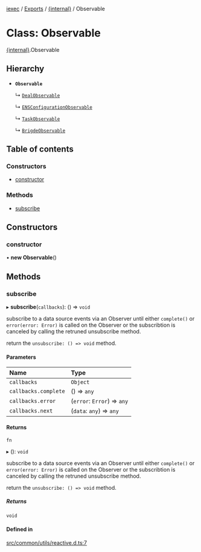[iexec](../README.md) / [Exports](../modules.md) / [{internal}](../modules/internal_.md) / Observable

# Class: Observable

[{internal}](../modules/internal_.md).Observable

## Hierarchy

- **`Observable`**

  ↳ [`DealObservable`](internal_.DealObservable.md)

  ↳ [`ENSConfigurationObservable`](internal_.ENSConfigurationObservable.md)

  ↳ [`TaskObservable`](internal_.TaskObservable.md)

  ↳ [`BrigdeObservable`](internal_.BrigdeObservable.md)

## Table of contents

### Constructors

- [constructor](internal_.Observable.md#constructor)

### Methods

- [subscribe](internal_.Observable.md#subscribe)

## Constructors

### constructor

• **new Observable**()

## Methods

### subscribe

▸ **subscribe**(`callbacks`): () => `void`

subscribe to a data source events via an Observer until either `complete()` or `error(error: Error)` is called on the Observer or the subscribtion is canceled by calling the retruned unsubscribe method.

return the `unsubscribe: () => void` method.

#### Parameters

| Name | Type |
| :------ | :------ |
| `callbacks` | `Object` |
| `callbacks.complete` | () => `any` |
| `callbacks.error` | (`error`: `Error`) => `any` |
| `callbacks.next` | (`data`: `any`) => `any` |

#### Returns

`fn`

▸ (): `void`

subscribe to a data source events via an Observer until either `complete()` or `error(error: Error)` is called on the Observer or the subscribtion is canceled by calling the retruned unsubscribe method.

return the `unsubscribe: () => void` method.

##### Returns

`void`

#### Defined in

[src/common/utils/reactive.d.ts:7](https://github.com/iExecBlockchainComputing/iexec-sdk/blob/19522bb/src/common/utils/reactive.d.ts#L7)

